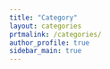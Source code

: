 ```yaml
---
title: "Category"
layout: categories
prtmalink: /categories/
author_profile: true
sidebar_main: true
---
```


